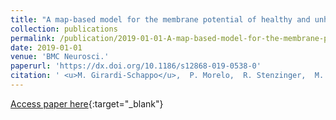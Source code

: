 ```yaml
---
title: "A map-based model for the membrane potential of healthy and unhealthy neurons and cardiac cells"
collection: publications
permalink: /publication/2019-01-01-A-map-based-model-for-the-membrane-potential-of-healthy-and-unhealthy-neurons-and-cardiac-cells
date: 2019-01-01
venue: 'BMC Neurosci.'
paperurl: 'https://dx.doi.org/10.1186/s12868-019-0538-0'
citation: ' <u>M. Girardi-Schappo</u>,  P. Morelo,  R. Stenzinger,  M. Tragtenberg, &quot;A map-based model for the membrane potential of healthy and unhealthy neurons and cardiac cells.&quot; BMC Neurosci., 2019.'
---
```

[Access paper here](https://dx.doi.org/10.1186/s12868-019-0538-0){:target="_blank"}
